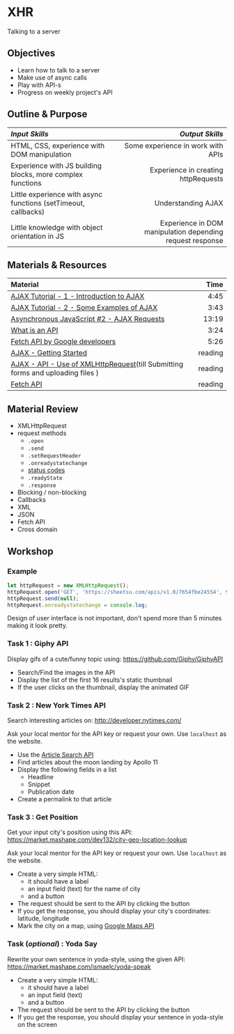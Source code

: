 # XHR
Talking to a server

## Objectives  

 -  Learn how to talk to a server
 -  Make use of async calls
 -  Play with API-s
 -  Progress on weekly project's API

## Outline & Purpose  

| *Input Skills* | *Output Skills* |  
|:---------------|----------------:|  
| HTML, CSS, experience with DOM manipulation | Some experience in work with APIs |  
| Experience with JS building blocks, more complex functions | Experience in creating httpRequests |  
| Little experience with async functions (setTimeout, callbacks) | Understanding AJAX |  
| Little knowledge with object orientation in JS | Experience in DOM manipulation depending request response |  

## Materials & Resources  

| Material | Time |
|:---------|-----:|
| [AJAX Tutorial - 1 - Introduction to AJAX](https://www.youtube.com/watch?v=tp3Gw-oWs2k) | 4:45 |
| [AJAX Tutorial - 2 - Some Examples of AJAX](https://www.youtube.com/watch?v=-1RLW7a8Gr4) | 3:43 |
| [Asynchronous JavaScript #2 - AJAX Requests](https://www.youtube.com/watch?v=h0ZUpPiV1ac) | 13:19 |  
| [What is an API](https://www.youtube.com/watch?v=s7wmiS2mSXY) | 3:24 |  
| [Fetch API by Google developers](https://www.youtube.com/watch?v=g6-ZwZmRncs) | 5:26 |  
| [AJAX - Getting Started](https://developer.mozilla.org/en-US/docs/AJAX/Getting_Started) | reading |  
| [AJAX - API - Use of XMLHttpRequest](https://developer.mozilla.org/en-US/docs/Web/API/XMLHttpRequest/Using_XMLHttpRequest)(till Submitting forms and uploading files ) | reading |  
| [Fetch API](https://developer.mozilla.org/en/docs/Web/API/Fetch_API) | reading |  

## Material Review

 -  XMLHttpRequest
 -  request methods  
     -  `.open`
     -  `.send`
     -  `.setRequestHeader`
     -  `.onreadystatechange`
     -  [status codes](https://www.w3.org/Protocols/rfc2616/rfc2616-sec10.html)
     -  `.readyState`
     -  `.response`
 -  Blocking / non-blocking
 -  Callbacks
 -  XML
 -  JSON
 -  Fetch API
 -  Cross domain

## Workshop


### Example

```javascript
let httpRequest = new XMLHttpRequest();
httpRequest.open('GET', 'https://sheetsu.com/apis/v1.0/7654fbe24554', true); // Also try http://444.hu/feed
httpRequest.send(null);
httpRequest.onreadystatechange = console.log;
```

Design of user interface is not important, don't spend more than 5 minutes making it look pretty.


### Task 1 : Giphy API

Display gifs of a cute/funny topic using:
https://github.com/Giphy/GiphyAPI

 -  Search/Find the images in the API
 -  Display the list of the first 16 results's static thumbnail
 -  If the user clicks on the thumbnail, display the animated GIF


### Task 2 : New York Times API

Search interesting articles on:
http://developer.nytimes.com/

Ask your local mentor for the API key or request your own. Use `localhost` as the website.

 -  Use the [Article Search API](http://developer.nytimes.com/article_search_v2.json)
 -  Find articles about the moon landing by Apollo 11
 -  Display the following fields in a list
     -  Headline
     -  Snippet
     -  Publication date
 -  Create a permalink to that article


### Task 3 :  Get Position

Get your input city's position using this API:
https://market.mashape.com/dev132/city-geo-location-lookup  

Ask your local mentor for the API key or request your own. Use `localhost` as the website.  

 -  Create a very simple HTML:
     -  it should have a label
     -  an input field (text)  for the name of city
     -  and a button
 -  The request should be sent to the API by clicking the button
 -  If you get the response, you should display your city's coordinates: latitude, longitude
 -  Mark the city on a map, using [Google Maps API](https://developers.google.com/maps/documentation/embed/guide)

### Task (_optional_) : Yoda Say

 Rewrite your own sentence in yoda-style, using the given API:
 https://market.mashape.com/ismaelc/yoda-speak

 -  Create a very simple HTML:
     -  it should have a label
     -  an input field (text)
     -  and a button
 -  The request should be sent to the API by clicking the button
 -  If you get the response, you should display your sentence in yoda-style on the screen


<!-- ### Reddit backend communication

Check the documentation of the [Reddit project's backend](https://todo-docs.herokuapp.com/docs/#!/default/todosGET)

 - Try to implement all methods without connecting them to you UI -->
